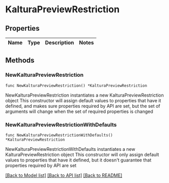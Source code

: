 # KalturaPreviewRestriction

## Properties

Name | Type | Description | Notes
------------ | ------------- | ------------- | -------------

## Methods

### NewKalturaPreviewRestriction

`func NewKalturaPreviewRestriction() *KalturaPreviewRestriction`

NewKalturaPreviewRestriction instantiates a new KalturaPreviewRestriction object
This constructor will assign default values to properties that have it defined,
and makes sure properties required by API are set, but the set of arguments
will change when the set of required properties is changed

### NewKalturaPreviewRestrictionWithDefaults

`func NewKalturaPreviewRestrictionWithDefaults() *KalturaPreviewRestriction`

NewKalturaPreviewRestrictionWithDefaults instantiates a new KalturaPreviewRestriction object
This constructor will only assign default values to properties that have it defined,
but it doesn't guarantee that properties required by API are set


[[Back to Model list]](../README.md#documentation-for-models) [[Back to API list]](../README.md#documentation-for-api-endpoints) [[Back to README]](../README.md)


